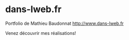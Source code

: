 dans-lweb.fr
============

Portfolio de Mathieu Baudonnat http://www.dans-lweb.fr

Venez découvrir mes réalisations!

